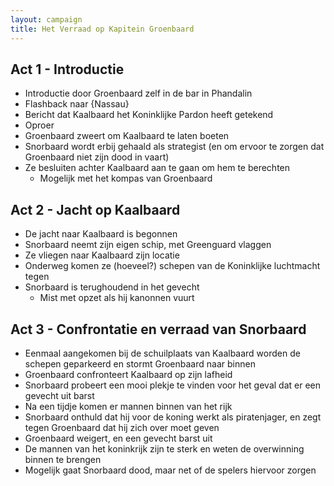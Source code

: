 ```yaml
---
layout: campaign
title: Het Verraad op Kapitein Groenbaard
---
```


## Act 1 - Introductie
- Introductie door Groenbaard zelf in de bar in Phandalin
- Flashback naar {Nassau}
- Bericht dat Kaalbaard het Koninklijke Pardon heeft getekend
- Oproer
- Groenbaard zweert om Kaalbaard te laten boeten
- Snorbaard wordt erbij gehaald als strategist (en om ervoor te zorgen dat Groenbaard niet zijn dood in vaart)
- Ze besluiten achter Kaalbaard aan te gaan om hem te berechten
    - Mogelijk met het kompas van Groenbaard

## Act 2 - Jacht op Kaalbaard
- De jacht naar Kaalbaard is begonnen
- Snorbaard neemt zijn eigen schip, met Greenguard vlaggen
- Ze vliegen naar Kaalbaard zijn locatie
- Onderweg komen ze (hoeveel?) schepen van de Koninklijke luchtmacht tegen
- Snorbaard is terughoudend in het gevecht
    - Mist met opzet als hij kanonnen vuurt

## Act 3 - Confrontatie en verraad van Snorbaard
- Eenmaal aangekomen bij de schuilplaats van Kaalbaard worden de schepen geparkeerd en stormt Groenbaard naar binnen
- Groenbaard confronteert Kaalbaard op zijn lafheid
- Snorbaard probeert een mooi plekje te vinden voor het geval dat er een gevecht uit barst
- Na een tijdje komen er mannen binnen van het rijk
- Snorbaard onthuld dat hij voor de koning werkt als piratenjager, en zegt tegen Groenbaard dat hij zich over moet geven
- Groenbaard weigert, en een gevecht barst uit
- De mannen van het koninkrijk zijn te sterk en weten de overwinning binnen te brengen
- Mogelijk gaat Snorbaard dood, maar net of de spelers hiervoor zorgen